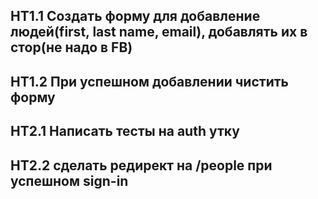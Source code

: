 ## HT1.1 Создать форму для добавление людей(first, last name, email), добавлять их в стор(не надо в FB)
## HT1.2 При успешном добавлении чистить форму

## HT2.1 Написать тесты на auth утку
## HT2.2 сделать редирект на /people при успешном sign-in